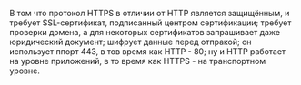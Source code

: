 В том что протокол HTTPS в отличии от HTTP является защищённым, и требует SSL-сертификат, подписанный центром сертификации; требует проверки домена, а для некоторых сертификатов запрашивает даже юридический документ; шифрует данные перед отпракой; он использует ппорт 443, в тов время как HTTP - 80; ну и HTTP работает на уровне приложений, в то время как HTTPS - на транспортном уровне. 
